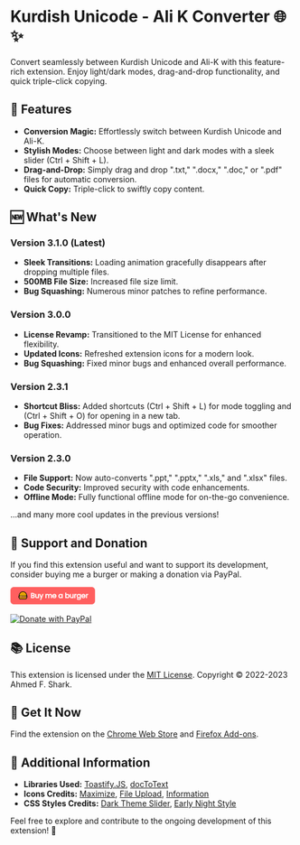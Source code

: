 # Kurdish Unicode - Ali K Converter 🌐✨

Convert seamlessly between Kurdish Unicode and Ali-K with this feature-rich extension. Enjoy light/dark modes, drag-and-drop functionality, and quick triple-click copying.

## 🚀 Features

- **Conversion Magic:** Effortlessly switch between Kurdish Unicode and Ali-K.
- **Stylish Modes:** Choose between light and dark modes with a sleek slider (Ctrl + Shift + L).
- **Drag-and-Drop:** Simply drag and drop ".txt," ".docx," ".doc," or ".pdf" files for automatic conversion.
- **Quick Copy:** Triple-click to swiftly copy content.

## 🆕 What's New


### Version 3.1.0 (Latest)

- **Sleek Transitions:** Loading animation gracefully disappears after dropping multiple files.
- **500MB File Size:** Increased file size limit.
- **Bug Squashing:** Numerous minor patches to refine performance.


### Version 3.0.0

- **License Revamp:** Transitioned to the MIT License for enhanced flexibility.
- **Updated Icons:** Refreshed extension icons for a modern look.
- **Bug Squashing:** Fixed minor bugs and enhanced overall performance.

### Version 2.3.1

- **Shortcut Bliss:** Added shortcuts (Ctrl + Shift + L) for mode toggling and (Ctrl + Shift + O) for opening in a new tab.
- **Bug Fixes:** Addressed minor bugs and optimized code for smoother operation.

### Version 2.3.0

- **File Support:** Now auto-converts ".ppt," ".pptx," ".xls," and ".xlsx" files.
- **Code Security:** Improved security with code enhancements.
- **Offline Mode:** Fully functional offline mode for on-the-go convenience.

...and many more cool updates in the previous versions!

## 💖 Support and Donation

If you find this extension useful and want to support its development, consider buying me a burger or making a donation via PayPal.

<a href="https://www.buymeacoffee.com/ahatheghost" target="_blank">
  <img src="images/buy-me-burger.png" alt="Buy Me a Burger" width="150" />
</a>

[![Donate with PayPal](https://www.paypalobjects.com/en_US/i/btn/btn_donate_SM.gif)](https://www.paypal.com/donate?hosted_button_id=KDDELHAYYN8LL)

## 📚 License

This extension is licensed under the [MIT License](https://opensource.org/license/mit/). Copyright © 2022-2023 Ahmed F. Shark.

## 🌟 Get It Now

Find the extension on the [Chrome Web Store](https://chrome.google.com/webstore/detail/imocceandhokambkfbaegipcondcfnjn) and [Firefox Add-ons](https://addons.mozilla.org/lt/firefox/addon/kurdish-unicode-alik-converter/).

## 📎 Additional Information

- **Libraries Used:** [Toastify.JS](https://apvarun.github.io/toastify-js/), [docToText](https://github.com/bshopcho/docsToText)
- **Icons Credits:** [Maximize](https://www.flaticon.com/free-icons/maximize), [File Upload](https://www.flaticon.com/free-icons/file-upload), [Information](https://www.flaticon.com/free-icons/information)
- **CSS Styles Credits:** [Dark Theme Slider](https://codepen.io/alvarotrigo/pen/zYPydpB), [Early Night Style](https://rafaltomal.com/)

Feel free to explore and contribute to the ongoing development of this extension! 🚀

